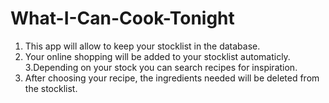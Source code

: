 # What-I-Can-Cook-Tonight

1. This app will allow to keep your stocklist in the database.
2. Your online shopping will be added to your stocklist automaticly.
3.Depending on your stock you can search recipes for inspiration.
4. After choosing your recipe, the ingredients needed will be deleted from the stocklist.
